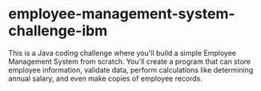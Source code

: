 # employee-management-system-challenge-ibm
This is a Java coding challenge where you'll build a simple Employee Management System from scratch. You'll create a program that can store employee information, validate data, perform calculations like determining annual salary, and even make copies of employee records.
